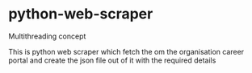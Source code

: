 # python-web-scraper
Multithreading concept

This is python web scraper which fetch the om the organisation career portal  and create the json file out of it 
with the required details
